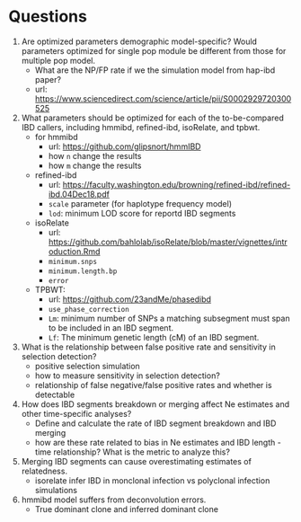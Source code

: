 # Questions

1. Are optimized parameters demographic model-specific? Would parameters
optimized for single pop module be different from those for multiple pop model.
    - What are the NP/FP rate if we the simulation model from hap-ibd paper?
    - url: https://www.sciencedirect.com/science/article/pii/S0002929720300525
2. What parameters should be optimized for each of the to-be-compared IBD
callers, including hmmibd, refined-ibd, isoRelate, and tpbwt.
    - for hmmibd
        - url: https://github.com/glipsnort/hmmIBD
        - how `n` change the results
        - how `m` change the results
    - refined-ibd
        - url: https://faculty.washington.edu/browning/refined-ibd/refined-ibd.04Dec18.pdf
        - `scale` parameter (for haplotype frequency model)
        - `lod`: minimum LOD score for reportd IBD segments
    - isoRelate 
        - url: https://github.com/bahlolab/isoRelate/blob/master/vignettes/introduction.Rmd
        - `minimum.snps` 
        - `minimum.length.bp`
        - `error`
    - TPBWT:
        - url: https://github.com/23andMe/phasedibd
        - `use_phase_correction`
        - `Lm`:  minimum number of SNPs a matching subsegment must span to be included in an IBD segment.
        - `Lf`: The minimum genetic length (cM) of an IBD segment.
3. What is the relationship between false positive rate and sensitivity in
selection detection?
    - positive selection simulation
    - how to measure sensitivity in selection detection?
    - relationship of false negative/false positive rates and whether is detectable
4. How does IBD segments breakdown or merging affect Ne estimates and other time-specific analyses?
    - Define and calculate the rate of IBD segment breakdown and IBD merging
    - how are these rate related to bias in Ne estimates and IBD length - time
    relationship? What is the metric to analyze this?
5. Merging IBD segments can cause overestimating estimates of relatedness.
    - isorelate infer IBD in monclonal infection vs polyclonal infection
    simulations
6. hmmibd model suffers from deconvolution errors.
    - True dominant clone and inferred dominant clone
